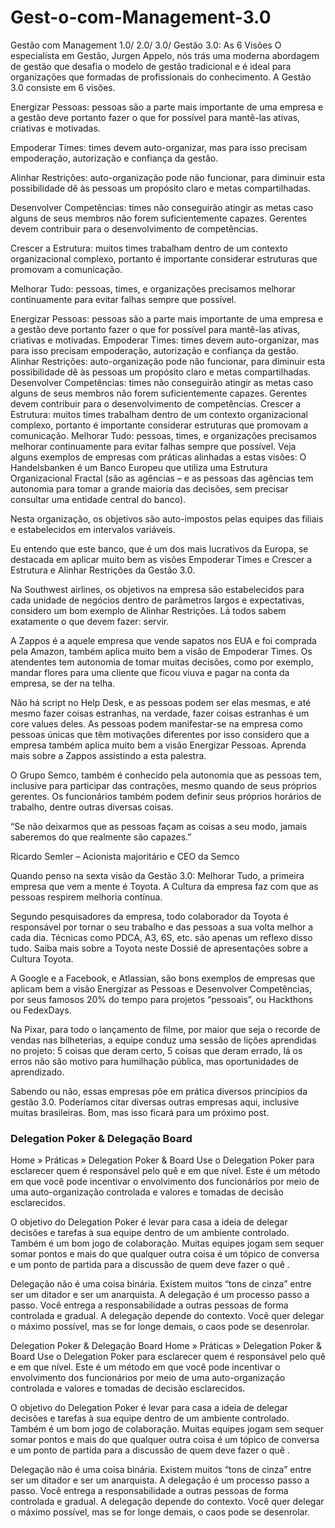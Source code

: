 # Gest-o-com-Management-3.0
Gestão com Management 1.0/ 2.0/ 3.0/
Gestão 3.0: As 6 Visões
O especialista em Gestão, Jurgen Appelo, nós trás uma moderna abordagem de gestão que desafia o modelo de gestão tradicional e é ideal para organizações que formadas de profissionais do conhecimento. A Gestão 3.0 consiste em 6 visões.

Energizar Pessoas: pessoas são a parte mais importante de uma empresa e a gestão deve portanto fazer o que for possível para mantê-las ativas, criativas e motivadas.

Empoderar Times: times devem auto-organizar, mas para isso precisam empoderação, autorização e confiança da gestão.

Alinhar Restrições: auto-organização pode não funcionar, para diminuir esta possibilidade dê às pessoas um propósito claro e metas compartilhadas.

Desenvolver Competências: times não conseguirão atingir as metas caso alguns de seus membros não forem suficientemente capazes. Gerentes devem contribuir para o desenvolvimento de competências.

Crescer a Estrutura: muitos times trabalham dentro de um contexto organizacional complexo, portanto é importante considerar estruturas que promovam a comunicação.

Melhorar Tudo: pessoas, times, e organizações precisamos melhorar continuamente para evitar falhas sempre que possível.


Energizar Pessoas: pessoas são a parte mais importante de uma empresa e a gestão deve portanto fazer o que for possível para mantê-las ativas, criativas e motivadas.
Empoderar Times: times devem auto-organizar, mas para isso precisam empoderação, autorização e confiança da gestão.
Alinhar Restrições: auto-organização pode não funcionar, para diminuir esta possibilidade dê às pessoas um propósito claro e metas compartilhadas.
Desenvolver Competências: times não conseguirão atingir as metas caso alguns de seus membros não forem suficientemente capazes. Gerentes devem contribuir para o desenvolvimento de competências.
Crescer a Estrutura: muitos times trabalham dentro de um contexto organizacional complexo, portanto é importante considerar estruturas que promovam a comunicação.
Melhorar Tudo: pessoas, times, e organizações precisamos melhorar continuamente para evitar falhas sempre que possível.
Veja alguns exemplos de empresas com práticas alinhadas a estas visões:   O Handelsbanken é um Banco Europeu que utiliza uma Estrutura Organizacional Fractal (são as agências – e as pessoas das agências tem autonomia para tomar a grande maioria das decisões, sem precisar consultar uma entidade central do banco).

Nesta organização, os objetivos são auto-impostos pelas equipes das filiais e estabelecidos em intervalos variáveis. 

Eu entendo que este banco, que é um dos mais lucrativos da Europa, se destacada em aplicar muito bem as visões Empoderar Times e  Crescer a Estrutura e Alinhar Restrições da Gestão 3.0. 

Na Southwest airlines, os objetivos na empresa são estabelecidos para cada unidade de negócios dentro de parâmetros largos e expectativas, considero um bom exemplo de Alinhar Restrições. Lá todos sabem exatamente o que devem fazer: servir.  

A Zappos é a aquele empresa que vende sapatos nos EUA e foi comprada pela Amazon, também aplica muito bem a visão de Empoderar Times. Os atendentes tem autonomia de tomar muitas decisões, como por exemplo, mandar flores para uma cliente que ficou viuva e pagar na conta da empresa, se der na telha.

Não há script no Help Desk, e as pessoas podem ser elas mesmas, e até mesmo fazer coisas estranhas, na verdade, fazer coisas estranhas é um core values deles. As pessoas podem manifestar-se na empresa como pessoas únicas que têm motivações diferentes por isso considero que a empresa também aplica muito bem a visão Energizar Pessoas. Aprenda mais sobre a Zappos assistindo a esta palestra.  

O Grupo Semco, também é conhecido pela autonomia que as pessoas tem, inclusive para participar das contrações, mesmo quando de seus próprios gerentes. Os funcionários também podem definir seus próprios horários de trabalho, dentre outras diversas coisas.

“Se não deixarmos que as pessoas façam as coisas a seu modo, jamais saberemos do que realmente são capazes.”

Ricardo Semler – Acionista majoritário e CEO da Semco

Quando penso na sexta visão da Gestão 3.0: Melhorar Tudo, a primeira empresa que vem a mente é Toyota. A Cultura da empresa faz com que as pessoas respirem melhoria contínua.

Segundo pesquisadores da empresa, todo colaborador da Toyota é responsável por tornar  o seu trabalho e das pessoas a sua volta melhor a cada dia. Técnicas como PDCA, A3, 6S, etc. são apenas um reflexo disso tudo. Saiba mais sobre a Toyota neste Dossiê de apresentações sobre a Cultura Toyota.

A Google e a Facebook, e Atlassian, são bons exemplos de empresas que aplicam bem a visão Energizar as Pessoas e Desenvolver Competências, por seus famosos 20% do tempo para projetos “pessoais”, ou Hackthons ou FedexDays.

Na Pixar, para todo o lançamento de filme, por maior que seja o recorde de vendas nas bilheterias, a equipe conduz uma sessão de lições aprendidas no projeto: 5 coisas que deram certo, 5 coisas que deram errado, lá os erros não são motivo para humilhação pública, mas oportunidades de aprendizado.

Sabendo ou não, essas empresas põe em prática diversos princípios da gestão 3.0. Poderíamos citar diversas outras empresas aqui, inclusive muitas brasileiras. Bom, mas isso ficará para um próximo post.

### Delegation Poker & Delegação Board
Home » Práticas » Delegation Poker & Board
Use o Delegation Poker para esclarecer quem é responsável pelo quê e em que nível. Este é um método em que você pode incentivar o envolvimento dos funcionários por meio de uma auto-organização controlada e valores e tomadas de decisão esclarecidos.

O objetivo do Delegation Poker é levar para casa a ideia de delegar decisões e tarefas à sua equipe dentro de um ambiente controlado. Também é um bom jogo de colaboração. Muitas equipes jogam sem sequer somar pontos e mais do que qualquer outra coisa é um tópico de conversa e um ponto de partida para a discussão de  quem deve fazer  o quê .

Delegação não é uma coisa binária.  Existem muitos “tons de cinza” entre ser um ditador e ser um anarquista.
A delegação é um processo passo a passo. Você entrega a responsabilidade a outras pessoas de forma controlada e gradual.
A delegação depende do contexto. Você quer delegar o máximo possível, mas se for longe demais, o caos pode se desenrolar.

Delegation Poker & Delegação Board
Home » Práticas » Delegation Poker & Board
Use o Delegation Poker para esclarecer quem é responsável pelo quê e em que nível. Este é um método em que você pode incentivar o envolvimento dos funcionários por meio de uma auto-organização controlada e valores e tomadas de decisão esclarecidos.

O objetivo do Delegation Poker é levar para casa a ideia de delegar decisões e tarefas à sua equipe dentro de um ambiente controlado. Também é um bom jogo de colaboração. Muitas equipes jogam sem sequer somar pontos e mais do que qualquer outra coisa é um tópico de conversa e um ponto de partida para a discussão de  quem deve fazer  o quê .

Delegação não é uma coisa binária.  Existem muitos “tons de cinza” entre ser um ditador e ser um anarquista.
A delegação é um processo passo a passo. Você entrega a responsabilidade a outras pessoas de forma controlada e gradual.
A delegação depende do contexto. Você quer delegar o máximo possível, mas se for longe demais, o caos pode se desenrolar.

